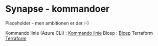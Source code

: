 # Synapse - kommandoer

Placeholder - men ambitionen er der :-)

Kommando linie (Azure CLI) : [Kommando linie](Command_Line/README-da.md)
Bicep : [Bicep](Bicep/README-da.md)
Terraform [Terraform](Terraform/README-da.md)